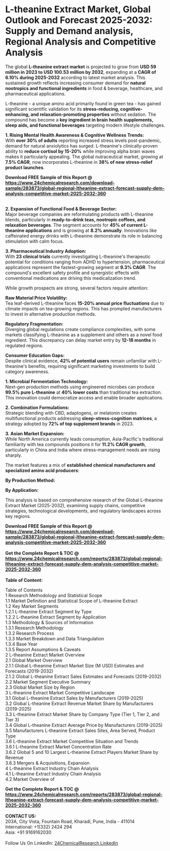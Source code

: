 <h1>L-theanine Extract Market, Global Outlook and Forecast 2025-2032: Supply and Demand analysis, Regional Analysis and Competitive Analysis</h1><p>The global <strong>L-theanine extract market</strong> is projected to grow from <strong>USD 59 million in 2023 to USD 100.53 million by 2032</strong>, expanding at a <strong>CAGR of 6.10% during 2025-2032</strong> according to latest market analysis. This sustained growth reflects increasing consumer demand for <strong>natural nootropics and functional ingredients</strong> in food &amp; beverage, healthcare, and pharmaceutical applications.</p><p>L-theanine - a unique amino acid primarily found in green tea - has gained significant scientific validation for its <strong>stress-reducing, cognitive-enhancing, and relaxation-promoting properties</strong> without sedation. The compound has become a <strong>key ingredient in brain health supplements, sleep aids, and functional beverages</strong> targeting modern lifestyle challenges.</p><p><strong>1. Rising Mental Health Awareness &amp; Cognitive Wellness Trends:</strong><br>
With <strong>over 30% of adults</strong> reporting increased stress levels post-pandemic, demand for natural anxiolytics has surged. L-theanine's clinically-proven ability to <strong>reduce cortisol by 15-20%</strong> while improving alpha brain waves makes it particularly appealing. The global nutraceutical market, growing at <strong>7.5% CAGR</strong>, now incorporates L-theanine in <strong>38% of new stress-relief product launches</strong>.</p><div><b>Download FREE Sample of this Report @ 
            <a href="https://www.24chemicalresearch.com/download-sample/283873/global-regional-ltheanine-extract-forecast-supply-dem-analysis-competitive-market-2025-2032-360">
            https://www.24chemicalresearch.com/download-sample/283873/global-regional-ltheanine-extract-forecast-supply-dem-analysis-competitive-market-2025-2032-360</a></b></div><br><p><strong>2. Expansion of Functional Food &amp; Beverage Sector:</strong><br>
Major beverage companies are reformulating products with L-theanine blends, particularly in <strong>ready-to-drink teas, nootropic coffees, and relaxation beverages</strong>. The segment accounts for <strong>45% of current L-theanine applications</strong> and is growing at <strong>8.2% annually</strong>. Innovations like caffeinated energy drinks with L-theanine demonstrate its role in balancing stimulation with calm focus.</p><p><strong>3. Pharmaceutical Industry Adoption:</strong><br>
With <strong>23 clinical trials</strong> currently investigating L-theanine's therapeutic potential for conditions ranging from ADHD to hypertension, pharmaceutical applications represent the fastest-growing segment at <strong>9.3% CAGR</strong>. The compound's excellent safety profile and synergistic effects with conventional medications are driving this medicalization trend.</p><p>While growth prospects are strong, several factors require attention:</p><p><strong>Raw Material Price Volatility:</strong><br>
	Tea leaf-derived L-theanine faces <strong>15-20% annual price fluctuations</strong> due to climate impacts on tea-growing regions. This has prompted manufacturers to invest in alternative production methods.</p><p><strong>Regulatory Fragmentation:</strong><br>
	Diverging global regulations create compliance complexities, with some markets classifying L-theanine as a supplement and others as a novel food ingredient. This discrepancy can delay market entry by <strong>12-18 months</strong> in regulated regions.</p><p><strong>Consumer Education Gaps:</strong><br>
	Despite clinical evidence, <strong>42% of potential users</strong> remain unfamiliar with L-theanine's benefits, requiring significant marketing investments to build category awareness.</p><p><strong>1. Microbial Fermentation Technology:</strong><br>
Next-gen production methods using engineered microbes can produce <strong>99.5% pure L-theanine</strong> at <strong>40% lower costs</strong> than traditional tea extraction. This innovation could democratize access and enable broader applications.</p><p><strong>2. Combination Formulations:</strong><br>
Strategic blending with CBD, adaptogens, or melatonin creates multifunctional products addressing <strong>sleep-stress-cognition matrices</strong>, a strategy adopted by <strong>72% of top supplement brands</strong> in 2023.</p><p><strong>3. Asian Market Expansion:</strong><br>
While North America currently leads consumption, Asia-Pacific's traditional familiarity with tea compounds positions it for <strong>11.2% CAGR growth</strong>, particularly in China and India where stress-management needs are rising sharply.</p><p>The market features a mix of <strong>established chemical manufacturers and specialized amino acid producers</strong>:</p><p><strong>By Production Method:</strong></p><p><strong>By Application:</strong></p><p>This analysis is based on comprehensive research of the Global L-theanine Extract Market (2025-2032), examining supply chains, competitive strategies, technological developments, and regulatory landscapes across key regions.</p><div><b>Download FREE Sample of this Report @ 
            <a href="https://www.24chemicalresearch.com/download-sample/283873/global-regional-ltheanine-extract-forecast-supply-dem-analysis-competitive-market-2025-2032-360">
            https://www.24chemicalresearch.com/download-sample/283873/global-regional-ltheanine-extract-forecast-supply-dem-analysis-competitive-market-2025-2032-360</a></b></div><br><div><b>Get the Complete Report & TOC @ 
            <a href="https://www.24chemicalresearch.com/reports/283873/global-regional-ltheanine-extract-forecast-supply-dem-analysis-competitive-market-2025-2032-360">
            https://www.24chemicalresearch.com/reports/283873/global-regional-ltheanine-extract-forecast-supply-dem-analysis-competitive-market-2025-2032-360</a></b></div><br>
            <b>Table of Content:</b><p>Table of Contents<br />
1 Research Methodology and Statistical Scope<br />
1.1 Market Definition and Statistical Scope of L-theanine Extract<br />
1.2 Key Market Segments<br />
1.2.1 L-theanine Extract Segment by Type<br />
1.2.2 L-theanine Extract Segment by Application<br />
1.3 Methodology & Sources of Information<br />
1.3.1 Research Methodology<br />
1.3.2 Research Process<br />
1.3.3 Market Breakdown and Data Triangulation<br />
1.3.4 Base Year<br />
1.3.5 Report Assumptions & Caveats<br />
2 L-theanine Extract Market Overview<br />
2.1 Global Market Overview<br />
2.1.1 Global L-theanine Extract Market Size (M USD) Estimates and Forecasts (2019-2032)<br />
2.1.2 Global L-theanine Extract Sales Estimates and Forecasts (2019-2032)<br />
2.2 Market Segment Executive Summary<br />
2.3 Global Market Size by Region<br />
3 L-theanine Extract Market Competitive Landscape<br />
3.1 Global L-theanine Extract Sales by Manufacturers (2019-2025)<br />
3.2 Global L-theanine Extract Revenue Market Share by Manufacturers (2019-2025)<br />
3.3 L-theanine Extract Market Share by Company Type (Tier 1, Tier 2, and Tier 3)<br />
3.4 Global L-theanine Extract Average Price by Manufacturers (2019-2025)<br />
3.5 Manufacturers L-theanine Extract Sales Sites, Area Served, Product Type<br />
3.6 L-theanine Extract Market Competitive Situation and Trends<br />
3.6.1 L-theanine Extract Market Concentration Rate<br />
3.6.2 Global 5 and 10 Largest L-theanine Extract Players Market Share by Revenue<br />
3.6.3 Mergers & Acquisitions, Expansion<br />
4 L-theanine Extract Industry Chain Analysis<br />
4.1 L-theanine Extract Industry Chain Analysis<br />
4.2 Market Overview of</p><div><b>Get the Complete Report & TOC @ 
            <a href="https://www.24chemicalresearch.com/reports/283873/global-regional-ltheanine-extract-forecast-supply-dem-analysis-competitive-market-2025-2032-360">
            https://www.24chemicalresearch.com/reports/283873/global-regional-ltheanine-extract-forecast-supply-dem-analysis-competitive-market-2025-2032-360</a></b></div><br><b>CONTACT US:</b><br>
            203A, City Vista, Fountain Road, Kharadi, Pune, India - 411014<br>
            International: +1(332) 2424 294<br>
            Asia: +91 9169162030 <br><br>
            Follow Us On LinkedIn: <a href="https://www.linkedin.com/company/24chemicalresearch/">24ChemicalResearch LinkedIn</a>